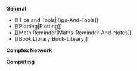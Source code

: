 **General**
* [[Tips and Tools|Tips-And-Tools]]
* [[Plotting|Plotting]]
* [[Math Reminder|Maths-Reminder-And-Notes]]
* [[Book Library|Book-Library]]

**Complex Network**

**Computing**
